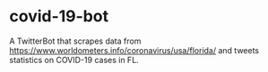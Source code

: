 # covid-19-bot
A TwitterBot that scrapes data from https://www.worldometers.info/coronavirus/usa/florida/ and tweets statistics on COVID-19 cases in FL.
